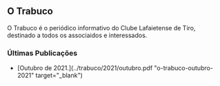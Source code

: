 ## O Trabuco

O Trabuco é o periódico informativo do Clube Lafaietense de Tiro, destinado a todos os associaidos e interessados.



### Últimas Publicações

- [Outubro de 2021.](../trabuco/2021/outubro.pdf "o-trabuco-outubro-2021" target="_blank")

